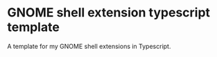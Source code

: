 # GNOME shell extension typescript template

A template for my GNOME shell extensions in Typescript.
